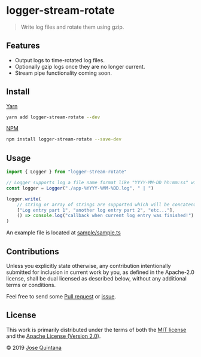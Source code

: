 # logger-stream-rotate

> Write log files and rotate them using gzip.

## Features

- Output logs to time-rotated log files.
- Optionally gzip logs once they are no longer current.
- Stream pipe functionality coming soon.

## Install

[Yarn](https://github.com/yarnpkg/)

```sh
yarn add logger-stream-rotate --dev
```

[NPM](https://www.npmjs.com/)

```sh
npm install logger-stream-rotate --save-dev
```

## Usage

```ts
import { Logger } from "logger-stream-rotate"

// Logger supports log a file name format like "YYYY-MM-DD hh:mm:ss" with an optional separator
const logger = Logger("./app-%YYYY-%MM-%DD.log", " | ")

logger.write(
    // string or array of strings are supported which will be concatenated by ` | ` in one line
    ["Log entry part 1", "another log entry part 2", "etc..."],
    () => console.log("callback when current log entry was finished!")
)
```

An example file is located at [sample/sample.ts](./sample/sample.ts)

## Contributions

Unless you explicitly state otherwise, any contribution intentionally submitted for inclusion in current work by you, as defined in the Apache-2.0 license, shall be dual licensed as described below, without any additional terms or conditions.

Feel free to send some [Pull request](https://github.com/joseluisq/logger-stream-rotate/pulls) or [issue](https://github.com/joseluisq/logger-stream-rotate/issues).

## License

This work is primarily distributed under the terms of both the [MIT license](LICENSE-MIT) and the [Apache License (Version 2.0)](LICENSE-APACHE).

© 2019 [Jose Quintana](https://git.io/joseluisq)
